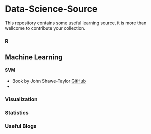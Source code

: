 # Data-Science-Source
This repository contains some useful learning source, it is more than wellcome to contribute your collection.


### R

## Machine Learning
#### SVM


- Book by John Shawe-Taylor [GitHub](http://www.support-vector.net/)
- 

### Visualization

### Statistics


### Useful Blogs

###


